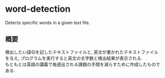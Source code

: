 # word-detection
Detects specific words in a given text file.

## 概要
検出したい語句を記したテキストファイルと, 英文が書かれたテキストファイルを与え, プログラムを実行すると英文の文字数と検出結果が表示される.  
もともとは英語の講義で毎週出される課題の手間を減らすために作成したものである.
